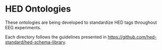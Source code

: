 # HED Ontologies

These ontologies are being developed to standardize HED tags throughout EEG experiments.

Each directory follows the guidelines presented in https://github.com/hed-standard/hed-schema-library.